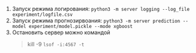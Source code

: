 1. Запуск режима логирования: `python3 -m server logging --log_file experiment/logfile.csv`
2. Запуск режима прогнозирвоания: `python3 -m server prediction --model experiment/model.pickle --mode xgboost`
3. Остановить сервер можно командой 
    > kill -9 `lsof -i:4567 -t`